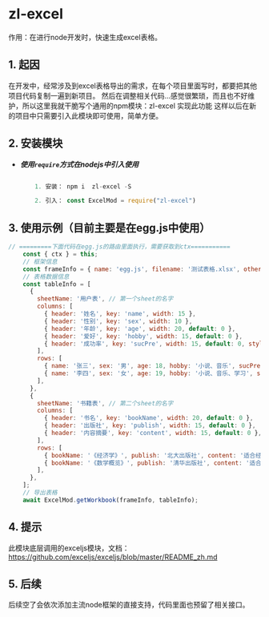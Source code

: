 # zl-excel

  作用：在进行node开发时，快速生成excel表格。

## 1. 起因

   在开发中，经常涉及到excel表格导出的需求，在每个项目里面写时，都要把其他项目代码复制一遍到新项目。
然后在调整相关代码...感觉很繁琐，而且也不好维护，所以这里我就干脆写个通用的npm模块：zl-excel 实现此功能
这样以后在新的项目中只需要引入此模块即可使用，简单方便。


## 2. 安装模块

* ***使用`require`方式在nodejs中引入使用***
   ```js
 
       1. 安装： npm i  zl-excel -S

       2. 引入： const ExcelMod = require("zl-excel")
   ```

## 3. 使用示例（目前主要是在egg.js中使用）

```js
// =========下面代码在egg.js的路由里面执行，需要获取到ctx===========
    const { ctx } = this;
    // 框架信息
    const frameInfo = { name: 'egg.js', filename: '测试表格.xlsx', other: ctx };
    // 表格数据信息
    const tableInfo = [
      {
        sheetName: '用户表', // 第一个sheet的名字
        columns: [
          { header: '姓名', key: 'name', width: 15 },
          { header: '性别', key: 'sex', width: 10 },
          { header: '年龄', key: 'age', width: 20, default: 0 },
          { header: '爱好', key: 'hobby', width: 15, default: 0 },
          { header: '成功率', key: 'sucPre', width: 15, default: 0, style: { numFmt: '0.00%' } },
        ],
        rows: [
          { name: '张三', sex: '男', age: 18, hobby: '小说、音乐', sucPre: '0.6789' },
          { name: '李四', sex: '女', age: 19, hobby: '小说、音乐、学习', sucPre: '0.8888' },
        ],
      },
      {
        sheetName: '书籍表', // 第二个sheet的名字
        columns: [
          { header: '书名', key: 'bookName', width: 20, default: 0 },
          { header: '出版社', key: 'publish', width: 15, default: 0 },
          { header: '内容摘要', key: 'content', width: 15, default: 0 },
        ],
        rows: [
          { bookName: '《经济学》', publish: '北大出版社', content: '适合经济学学入门的书籍' },
          { bookName: '《数学概览》', publish: '清华出版社', content: '适合现代数学入门的书籍' },
        ],
      },
    ];
    // 导出表格
    await ExcelMod.getWorkbook(frameInfo, tableInfo);
```

## 4. 提示

   此模块底层调用的exceljs模块，文档：https://github.com/exceljs/exceljs/blob/master/README_zh.md

## 5. 后续
   后续空了会依次添加主流node框架的直接支持，代码里面也预留了相关接口。
